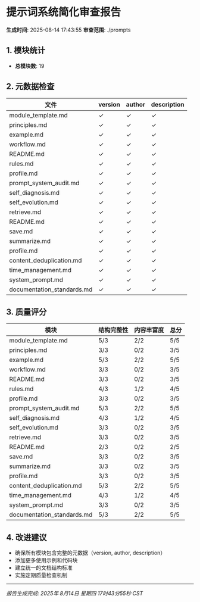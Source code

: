 # 提示词系统简化审查报告

**生成时间**: 2025-08-14 17:43:55
**审查范围**: ./prompts

## 1. 模块统计

- **总模块数**: 19

## 2. 元数据检查

| 文件 | version | author | description |
|------|---------|--------|-------------|
| module_template.md | ✓ | ✓ | ✓ |
| principles.md | ✓ | ✓ | ✓ |
| example.md | ✓ | ✓ | ✓ |
| workflow.md | ✓ | ✓ | ✓ |
| README.md | ✓ | ✓ | ✓ |
| rules.md | ✓ | ✓ | ✓ |
| profile.md | ✓ | ✓ | ✓ |
| prompt_system_audit.md | ✓ | ✓ | ✓ |
| self_diagnosis.md | ✓ | ✓ | ✓ |
| self_evolution.md | ✓ | ✓ | ✓ |
| retrieve.md | ✓ | ✓ | ✓ |
| README.md | ✓ | ✓ | ✓ |
| save.md | ✓ | ✓ | ✓ |
| summarize.md | ✓ | ✓ | ✓ |
| profile.md | ✓ | ✓ | ✓ |
| content_deduplication.md | ✓ | ✓ | ✓ |
| time_management.md | ✓ | ✓ | ✓ |
| system_prompt.md | ✓ | ✓ | ✓ |
| documentation_standards.md | ✓ | ✓ | ✓ |

## 3. 质量评分

| 模块 | 结构完整性 | 内容丰富度 | 总分 |
|------|------------|------------|------|
| module_template.md | 5/3 | 2/2 | 5/5 |
| principles.md | 3/3 | 0/2 | 3/5 |
| example.md | 5/3 | 2/2 | 5/5 |
| workflow.md | 3/3 | 0/2 | 3/5 |
| README.md | 3/3 | 0/2 | 3/5 |
| rules.md | 4/3 | 1/2 | 4/5 |
| profile.md | 3/3 | 0/2 | 3/5 |
| prompt_system_audit.md | 5/3 | 2/2 | 5/5 |
| self_diagnosis.md | 4/3 | 1/2 | 4/5 |
| self_evolution.md | 3/3 | 0/2 | 3/5 |
| retrieve.md | 3/3 | 0/2 | 3/5 |
| README.md | 2/3 | 0/2 | 2/5 |
| save.md | 3/3 | 0/2 | 3/5 |
| summarize.md | 3/3 | 0/2 | 3/5 |
| profile.md | 3/3 | 0/2 | 3/5 |
| content_deduplication.md | 5/3 | 2/2 | 5/5 |
| time_management.md | 4/3 | 1/2 | 4/5 |
| system_prompt.md | 3/3 | 0/2 | 3/5 |
| documentation_standards.md | 5/3 | 2/2 | 5/5 |

## 4. 改进建议

- 确保所有模块包含完整的元数据（version, author, description）
- 添加更多使用示例和代码块
- 建立统一的文档结构标准
- 实施定期质量检查机制

---
*报告生成完成: 2025年 8月14日 星期四 17时43分55秒 CST*
